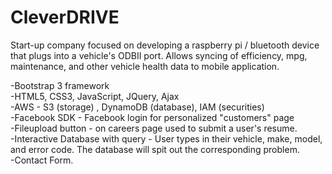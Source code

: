 # CleverDRIVE

Start-up company focused on developing a raspberry pi / bluetooth device that plugs into a vehicle's ODBII port. Allows syncing of efficiency, mpg, maintenance, and other vehicle health data to mobile application.

-Bootstrap 3 framework <br />
-HTML5, CSS3, JavaScript, JQuery, Ajax <br />
-AWS - S3 (storage) , DynamoDB (database), IAM (securities) <br />
-Facebook SDK - Facebook login for personalized "customers" page <br />
-Fileupload button - on careers page used to submit a user's resume.  <br />
-Interactive Database with query - User types in their vehicle, make, model, and error code. The database will spit out the corresponding problem. <br />
-Contact Form.
